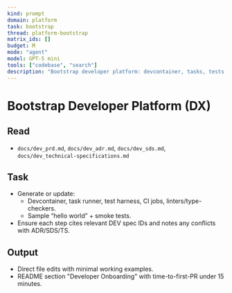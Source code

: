 ```yaml
---
kind: prompt
domain: platform
task: bootstrap
thread: platform-bootstrap
matrix_ids: []
budget: M
mode: "agent"
model: GPT-5 mini
tools: ["codebase", "search"]
description: "Bootstrap developer platform: devcontainer, tasks, tests, CI, lint/typecheck, onboarding."
---
```


# Bootstrap Developer Platform (DX)

## Read

- `docs/dev_prd.md`, `docs/dev_adr.md`, `docs/dev_sds.md`, `docs/dev_technical-specifications.md`

## Task

- Generate or update:
  - Devcontainer, task runner, test harness, CI jobs, linters/type-checkers.
  - Sample “hello world” + smoke tests.
- Ensure each step cites relevant DEV spec IDs and notes any conflicts with ADR/SDS/TS.

## Output

- Direct file edits with minimal working examples.
- README section "Developer Onboarding" with time-to-first-PR under 15 minutes.
